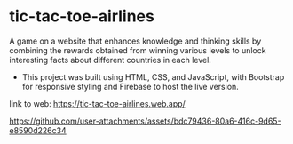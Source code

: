 # tic-tac-toe-airlines
A game on a website that enhances knowledge and thinking skills by combining the rewards obtained from winning various levels to unlock interesting facts about different countries in each level.
- This project was built using HTML, CSS, and JavaScript, with Bootstrap for responsive styling and Firebase to host the live version.

link to web: https://tic-tac-toe-airlines.web.app/





https://github.com/user-attachments/assets/bdc79436-80a6-416c-9d65-e8590d226c34

